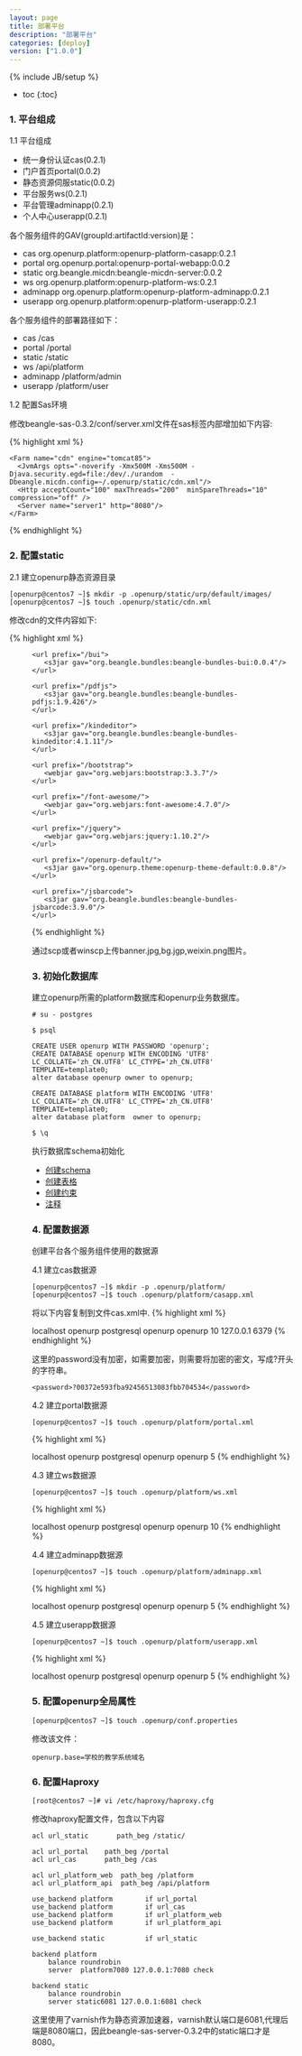 ```yaml
---
layout: page
title: 部署平台
description: "部署平台"
categories: [deploy]
version: ["1.0.0"]
---
```

{% include JB/setup %}

* toc
{:toc}

### 1. 平台组成

1.1 平台组成

* 统一身份认证cas(0.2.1)
* 门户首页portal(0.0.2)
* 静态资源伺服static(0.0.2)
* 平台服务ws(0.2.1)
* 平台管理adminapp(0.2.1)
* 个人中心userapp(0.2.1)

各个服务组件的GAV(groupId:artifactId:version)是：

* cas      org.openurp.platform:openurp-platform-casapp:0.2.1
* portal   org.openurp.portal:openurp-portal-webapp:0.0.2
* static   org.beangle.micdn:beangle-micdn-server:0.0.2
* ws       org.openurp.platform:openurp-platform-ws:0.2.1
* adminapp org.openurp.platform:openurp-platform-adminapp:0.2.1
* userapp  org.openurp.platform:openurp-platform-userapp:0.2.1

各个服务组件的部署路径如下：
* cas      /cas
* portal   /portal
* static   /static
* ws       /api/platform
* adminapp /platform/admin
* userapp  /platform/user

1.2 配置Sas环境

修改beangle-sas-0.3.2/conf/server.xml文件在sas标签内部增加如下内容:

{% highlight xml %}
  <Farms>
    <Farm name="platform" engine="tomcat85">
      <JvmArgs opts="-noverify -Xmx1500M -Xms1500M -Djava.security.egd=file:/dev/./urandom"/>
      <Http acceptCount="100" maxThreads="200"  minSpareThreads="10"  compression="off"  />
      <Server name="server1"  http="7080"  />
    </Farm>

    <Farm name="cdn" engine="tomcat85">
      <JvmArgs opts="-noverify -Xmx500M -Xms500M -Djava.security.egd=file:/dev/./urandom  -Dbeangle.micdn.config=~/.openurp/static/cdn.xml"/>
      <Http acceptCount="100" maxThreads="200"  minSpareThreads="10"  compression="off" /> 
      <Server name="server1" http="8080"/>
    </Farm>
  </Farms>

  <Webapps>
    <Webapp name="platform-cas"  gav="org.openurp.platform:openurp-platform-casapp:0.2.1" />
    <Webapp name="platform-portal"  gav="org.openurp.portal:openurp-portal-webapp:0.0.2" />
    <Webapp name="platform-ws"  gav="org.openurp.platform:openurp-platform-ws:0.2.1" />
    <Webapp name="platform-adminapp"  gav="org.openurp.platform:openurp-platform-adminapp:0.2.1" />
    <Webapp name="platform-userapp"  gav="org.openurp.platform:openurp-platform-userapp:0.2.1" />
    <Webapp name="static" gav="org.beangle.micdn:beangle-micdn-server:0.0.2"/>
  </Webapps>

  <Deployments>
    <Deployment webapp="platform-cas" on="platform" path="/cas"/>
    <Deployment webapp="platform-portal" on="platform" path="/portal"/>
    <Deployment webapp="platform-ws" on="platform" path="/api/platform"/>
    <Deployment webapp="platform-adminapp" on="platform" path="/platform/admin"/>
    <Deployment webapp="platform-userapp" on="platform" path="/platform/user"/>
    <Deployment webapp="static" on="static" path="/static" />
  </Deployments>
{% endhighlight %}

### 2. 配置static

2.1 建立openurp静态资源目录

    [openurp@centos7 ~]$ mkdir -p .openurp/static/urp/default/images/
    [openurp@centos7 ~]$ touch .openurp/static/cdn.xml

修改cdn的文件内容如下:

{% highlight xml %}
<?xml version="1.0" encoding="UTF-8"?>
<micdn>
  <contents>
    <url prefix="/urp">
       <dir location="/home/openurp/.openurp/static"/>
    </url>
    <url prefix="/my97">
       <s3jar gav="org.beangle.bundles:beangle-bundles-my97:4.8"/>
    </url>

    <url prefix="/bui">
       <s3jar gav="org.beangle.bundles:beangle-bundles-bui:0.0.4"/>
    </url>

    <url prefix="/pdfjs">
       <s3jar gav="org.beangle.bundles:beangle-bundles-pdfjs:1.9.426"/>
    </url>

    <url prefix="/kindeditor">
       <s3jar gav="org.beangle.bundles:beangle-bundles-kindeditor:4.1.11"/>
    </url>

    <url prefix="/bootstrap">
       <webjar gav="org.webjars:bootstrap:3.3.7"/>
    </url>

    <url prefix="/font-awesome/">
       <webjar gav="org.webjars:font-awesome:4.7.0"/>
    </url>

    <url prefix="/jquery">
       <webjar gav="org.webjars:jquery:1.10.2"/>
    </url>

    <url prefix="/openurp-default/">
       <s3jar gav="org.openurp.theme:openurp-theme-default:0.0.8"/>
    </url>

    <url prefix="/jsbarcode">
       <s3jar gav="org.beangle.bundles:beangle-bundles-jsbarcode:3.9.0"/>
    </url>
  </contents>
</micdn>
{% endhighlight %}

通过scp或者winscp上传banner.jpg,bg.jgp,weixin.png图片。

### 3. 初始化数据库

建立openurp所需的platform数据库和openurp业务数据库。

    # su - postgres

    $ psql

    CREATE USER openurp WITH PASSWORD 'openurp';
    CREATE DATABASE openurp WITH ENCODING 'UTF8' LC_COLLATE='zh_CN.UTF8' LC_CTYPE='zh_CN.UTF8' TEMPLATE=template0;
    alter database openurp owner to openurp;

    CREATE DATABASE platform WITH ENCODING 'UTF8' LC_COLLATE='zh_CN.UTF8' LC_CTYPE='zh_CN.UTF8' TEMPLATE=template0;
    alter database platform  owner to openurp;

    $ \q

执行数据库schema初始化
* [创建schema](/ddl/platform/0-schemas.sql)
* [创建表格](/ddl/platform/1-tables.sql)
* [创建约束](/ddl/platform/2-constraints.sql)
* [注释](/ddl/platform/5-comments.sql)

### 4. 配置数据源

创建平台各个服务组件使用的数据源

4.1 建立cas数据源

    [openurp@centos7 ~]$ mkdir -p .openurp/platform/
    [openurp@centos7 ~]$ touch .openurp/platform/casapp.xml

将以下内容复制到文件cas.xml中.
{% highlight xml %}
<?xml version="1.0"?>
<app secret="openurp-platform-casapp">
  <resources>
    <datasource name="default">
      <serverName>localhost</serverName>
      <databaseName>openurp</databaseName>
      <driver>postgresql</driver>
      <user>openurp</user>
      <password>openurp</password>
      <maximumPoolSize>10</maximumPoolSize>
    </datasource>
    <redis>
      <host>127.0.0.1</host>
      <port>6379</port>
    </redis>
  </resources>
</app>
{% endhighlight %}

这里的password没有加密，如需要加密，则需要将加密的密文，写成?开头的字符串。

    <password>?00372e593fba92456513083fbb704534</password>

4.2 建立portal数据源

    [openurp@centos7 ~]$ touch .openurp/platform/portal.xml

{% highlight xml %}
<?xml version="1.0"?>
<app secret="openurp-portal-webapp">
  <resources>
    <datasource name="default">
      <serverName>localhost</serverName>
      <databaseName>openurp</databaseName>
      <driver>postgresql</driver>
      <user>openurp</user>
      <password>openurp</password>
      <maximumPoolSize>5</maximumPoolSize>
    </datasource>
  </resources>
</app>
{% endhighlight %}

4.3 建立ws数据源

    [openurp@centos7 ~]$ touch .openurp/platform/ws.xml

{% highlight xml %}
<?xml version="1.0"?>
<app secret="openurp-platform-ws">
  <resources>
    <datasource name="default">
      <serverName>localhost</serverName>
      <databaseName>openurp</databaseName>
      <driver>postgresql</driver>
      <user>openurp</user>
      <password>openurp</password>
      <maximumPoolSize>10</maximumPoolSize>
    </datasource>
  </resources>
</app>
{% endhighlight %}

4.4 建立adminapp数据源

    [openurp@centos7 ~]$ touch .openurp/platform/adminapp.xml

{% highlight xml %}
<?xml version="1.0"?>
<app secret="openurp-platform-adminapp">
  <resources>
    <datasource name="default">
      <serverName>localhost</serverName>
      <databaseName>openurp</databaseName>
      <driver>postgresql</driver>
      <user>openurp</user>
      <password>openurp</password>
      <maximumPoolSize>5</maximumPoolSize>
    </datasource>
  </resources>
</app>
{% endhighlight %}

4.5 建立userapp数据源

    [openurp@centos7 ~]$ touch .openurp/platform/userapp.xml

{% highlight xml %}
<?xml version="1.0"?>
<app secret="openurp-platform-userapp">
  <resources>
    <datasource name="default">
      <serverName>localhost</serverName>
      <databaseName>openurp</databaseName>
      <driver>postgresql</driver>
      <user>openurp</user>
      <password>openurp</password>
      <maximumPoolSize>5</maximumPoolSize>
    </datasource>
  </resources>
</app>
{% endhighlight %}

### 5. 配置openurp全局属性

    [openurp@centos7 ~]$ touch .openurp/conf.properties

修改该文件：

    openurp.base=学校的教学系统域名


### 6. 配置Haproxy

    [root@centos7 ~]# vi /etc/haproxy/haproxy.cfg

修改haproxy配置文件，包含以下内容

    acl url_static       path_beg /static/

    acl url_portal    path_beg /portal
    acl url_cas       path_beg /cas

    acl url_platform_web  path_beg /platform
    acl url_platform_api  path_beg /api/platform

    use_backend platform        if url_portal
    use_backend platform        if url_cas
    use_backend platform        if url_platform_web
    use_backend platform        if url_platform_api

    use_backend static          if url_static

    backend platform
        balance roundrobin
        server  platform7080 127.0.0.1:7080 check

    backend static
        balance roundrobin
        server static6081 127.0.0.1:6081 check

这里使用了varnish作为静态资源加速器，varnish默认端口是6081,代理后端是8080端口，因此beangle-sas-server-0.3.2中的static端口才是8080。

